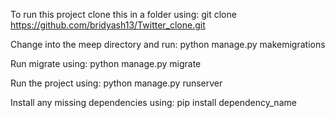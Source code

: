 To run this project clone this in a folder using: 
git clone https://github.com/bridyash13/Twitter_clone.git


Change into the meep directory and run: python manage.py makemigrations 


Run migrate using: python manage.py migrate


Run the project using: python manage.py runserver


Install any missing dependencies using: pip install dependency_name
